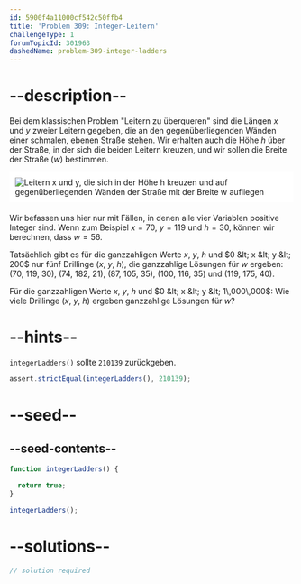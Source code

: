 ```yaml
---
id: 5900f4a11000cf542c50ffb4
title: 'Problem 309: Integer-Leitern'
challengeType: 1
forumTopicId: 301963
dashedName: problem-309-integer-ladders
---
```


# --description--

Bei dem klassischen Problem "Leitern zu überqueren" sind die Längen $x$ und $y$ zweier Leitern gegeben, die an den gegenüberliegenden Wänden einer schmalen, ebenen Straße stehen. Wir erhalten auch die Höhe $h$ über der Straße, in der sich die beiden Leitern kreuzen, und wir sollen die Breite der Straße ($w$) bestimmen.

<img alt="Leitern x und y, die sich in der Höhe h kreuzen und auf gegenüberliegenden Wänden der Straße mit der Breite w aufliegen" src="https://cdn.freecodecamp.org/curriculum/project-euler/integer-ladders.gif" style="background-color: white; padding: 10px; display: block; margin-right: auto; margin-left: auto; margin-bottom: 1.2rem;" />

Wir befassen uns hier nur mit Fällen, in denen alle vier Variablen positive Integer sind. Wenn zum Beispiel $x = 70$, $y = 119$ und $h = 30$, können wir berechnen, dass $w = 56$.

Tatsächlich gibt es für die ganzzahligen Werte $x$, $y$, $h$ und $0 &lt; x &lt; y &lt; 200$ nur fünf Drillinge ($x$, $y$, $h$), die ganzzahlige Lösungen für $w$ ergeben: (70, 119, 30), (74, 182, 21), (87, 105, 35), (100, 116, 35) und (119, 175, 40).

Für die ganzzahligen Werte $x$, $y$, $h$ und $0 &lt; x &lt; y &lt; 1\,000\,000$: Wie viele Drillinge ($x$, $y$, $h$) ergeben ganzzahlige Lösungen für $w$?

# --hints--

`integerLadders()` sollte `210139` zurückgeben.

```js
assert.strictEqual(integerLadders(), 210139);
```

# --seed--

## --seed-contents--

```js
function integerLadders() {

  return true;
}

integerLadders();
```

# --solutions--

```js
// solution required
```
